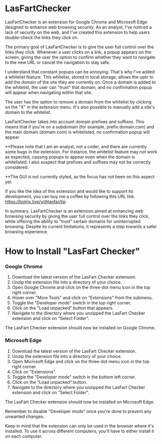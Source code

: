 # LasFartChecker

LasFartChecker is an extension for Google Chrome and Microsoft Edge designed to enhance web browsing security. As an analyst, I've noticed a lack of security on the web, and I've created this extension to help users double-check the links they click on.

The primary goal of LasFartChecker is to give the user full control over the links they click. Whenever a user clicks on a link, a popup appears on the screen, giving the user the option to confirm whether they want to navigate to the new URL or cancel the navigation to stay safe.

I understand that constant popups can be annoying. That's why I've added a whitelist feature. This whitelist, stored in local storage, allows the user to add the domain of the site they are currently on. Once a domain is added to the whitelist, the user can "trust" that domain, and no confirmation popup will appear when navigating within that site.

The user has the option to remove a domain from the whitelist by clicking on the "X" in the extension menu. It's also possible to manually add a site's domain to the whitelist.

LasFartChecker takes into account domain prefixes and suffixes. This means that if you're on a subdomain (for example, prefix.domain.com) and the main domain (domain.com) is whitelisted, no confirmation popup will appear.

**Please note that I am an analyst, not a coder, and there are currently some bugs in the extension. For instance, the whitelist feature may not work as expected, causing popups to appear even when the domain is whitelisted. I also suspect that prefixes and suffixes may not be correctly considered.

**The GUI is not currently styled, as the focus has not been on this aspect yet.

If you like the idea of this extension and would like to support its development, you can buy me a coffee by following this URL link. https://botrix.live/y/@lasfar/tip

In summary, LasFartChecker is an extension aimed at enhancing web browsing security by giving the user full control over the links they click, while offering the ability to "trust" certain domains for uninterrupted browsing. Despite its current limitations, it represents a step towards a safer browsing experience.

# How to Install "LasFart Checker"

### Google Chrome

1. Download the latest version of the LasFart Checker extension.
2. Unzip the extension file into a directory of your choice.
3. Open Google Chrome and click on the three-dot menu icon in the top right corner.
4. Hover over "More Tools" and click on "Extensions" from the submenu.
5. Toggle the "Developer mode" switch in the top right corner.
6. Click on the "Load unpacked" button that appears.
7. Navigate to the directory where you unzipped the LasFart Checker extension and click on "Select Folder".

The LasFart Checker extension should now be installed on Google Chrome.

### Microsoft Edge

1. Download the latest version of the LasFart Checker extension.
2. Unzip the extension file into a directory of your choice.
3. Open Microsoft Edge and click on the three-dot menu icon in the top right corner.
4. Click on "Extensions".
5. Toggle the "Developer mode" switch in the bottom left corner.
6. Click on the "Load unpacked" button.
7. Navigate to the directory where you unzipped the LasFart Checker extension and click on "Select Folder".

The LasFart Checker extension should now be installed on Microsoft Edge.

Remember to disable "Developer mode" once you're done to prevent any unwanted changes.

Keep in mind that the extension can only be used in the browser where it's installed. To use it across different computers, you'll have to either install it on each computer.
